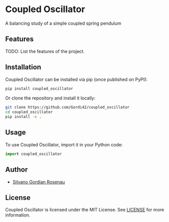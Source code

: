 # Coupled Oscillator

A balancing study of a simple coupled spring pendulum

## Features

TODO: List the features of the project.

## Installation

Coupled Oscillator can be installed via pip (once published on PyPI):

```bash
pip install coupled_oscillator
```

Or clone the repository and install it locally:

```bash
git clone https://github.com/Gordi42/coupled_oscillator
cd coupled_oscillator
pip install -e .
```

## Usage
To use Coupled Oscillator, import it in your Python code:

```python
import coupled_oscillator
```

## Author
- [Silvano Gordian Rosenau](silvano.rosenau@uni-hamburg.de)

## License
Coupled Oscillator is licensed under the MIT License. See [LICENSE](LICENSE) for more information.
